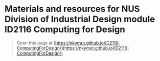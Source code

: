 
# Materials and resources for NUS Division of Industrial Design module ID2116 Computing for Design

> Open this page at [https://nkymut.github.io/ID2116-ComputingForDesign/](https://nkymut.github.io/ID2116-ComputingForDesign/)



